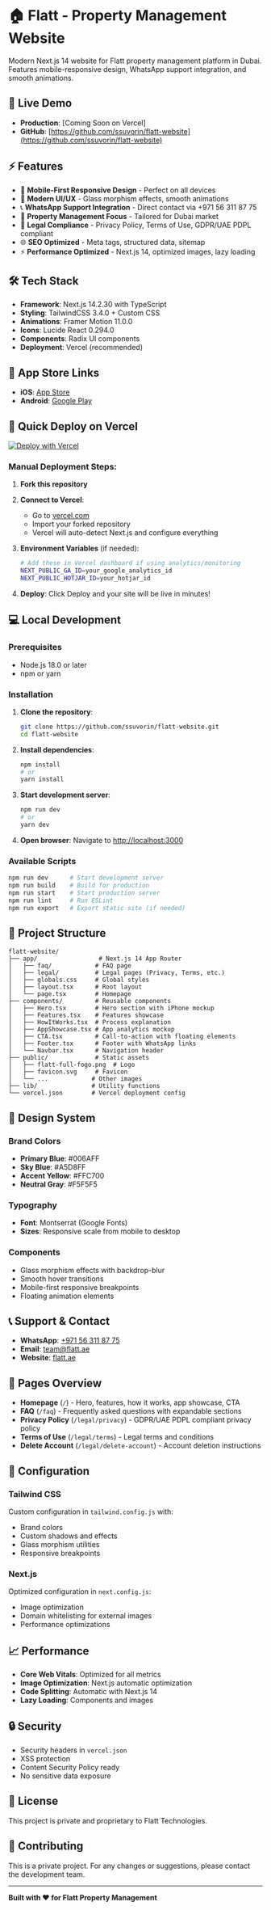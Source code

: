 # 🏠 Flatt - Property Management Website

Modern Next.js 14 website for Flatt property management platform in Dubai. Features mobile-responsive design, WhatsApp support integration, and smooth animations.

## 🚀 Live Demo

- **Production**: [Coming Soon on Vercel]
- **GitHub**: [https://github.com/ssuvorin/flatt-website](https://github.com/ssuvorin/flatt-website)

## ⚡ Features

- 📱 **Mobile-First Responsive Design** - Perfect on all devices
- 🎨 **Modern UI/UX** - Glass morphism effects, smooth animations
- 📞 **WhatsApp Support Integration** - Direct contact via +971 56 311 87 75
- 🏢 **Property Management Focus** - Tailored for Dubai market
- 📄 **Legal Compliance** - Privacy Policy, Terms of Use, GDPR/UAE PDPL compliant
- 🌐 **SEO Optimized** - Meta tags, structured data, sitemap
- ⚡ **Performance Optimized** - Next.js 14, optimized images, lazy loading

## 🛠 Tech Stack

- **Framework**: Next.js 14.2.30 with TypeScript
- **Styling**: TailwindCSS 3.4.0 + Custom CSS
- **Animations**: Framer Motion 11.0.0
- **Icons**: Lucide React 0.294.0
- **Components**: Radix UI components
- **Deployment**: Vercel (recommended)

## 📱 App Store Links

- **iOS**: [App Store](https://apps.apple.com/us/app/flatt-ae/id6742777441)
- **Android**: [Google Play](https://play.google.com/store/apps/details?id=com.flattllcfz.app)

## 🚀 Quick Deploy on Vercel

[![Deploy with Vercel](https://vercel.com/button)](https://vercel.com/new/clone?repository-url=https://github.com/ssuvorin/flatt-website)

### Manual Deployment Steps:

1. **Fork this repository**
2. **Connect to Vercel**:
   - Go to [vercel.com](https://vercel.com)
   - Import your forked repository
   - Vercel will auto-detect Next.js and configure everything

3. **Environment Variables** (if needed):
   ```bash
   # Add these in Vercel dashboard if using analytics/monitoring
   NEXT_PUBLIC_GA_ID=your_google_analytics_id
   NEXT_PUBLIC_HOTJAR_ID=your_hotjar_id
   ```

4. **Deploy**: Click Deploy and your site will be live in minutes!

## 💻 Local Development

### Prerequisites
- Node.js 18.0 or later
- npm or yarn

### Installation

1. **Clone the repository**:
   ```bash
   git clone https://github.com/ssuvorin/flatt-website.git
   cd flatt-website
   ```

2. **Install dependencies**:
   ```bash
   npm install
   # or
   yarn install
   ```

3. **Start development server**:
   ```bash
   npm run dev
   # or
   yarn dev
   ```

4. **Open browser**: Navigate to [http://localhost:3000](http://localhost:3000)

### Available Scripts

```bash
npm run dev      # Start development server
npm run build    # Build for production
npm run start    # Start production server
npm run lint     # Run ESLint
npm run export   # Export static site (if needed)
```

## 📁 Project Structure

```
flatt-website/
├── app/                 # Next.js 14 App Router
│   ├── faq/            # FAQ page
│   ├── legal/          # Legal pages (Privacy, Terms, etc.)
│   ├── globals.css     # Global styles
│   ├── layout.tsx      # Root layout
│   └── page.tsx        # Homepage
├── components/         # Reusable components
│   ├── Hero.tsx        # Hero section with iPhone mockup
│   ├── Features.tsx    # Features showcase
│   ├── HowItWorks.tsx  # Process explanation
│   ├── AppShowcase.tsx # App analytics mockup
│   ├── CTA.tsx         # Call-to-action with floating elements
│   ├── Footer.tsx      # Footer with WhatsApp links
│   └── Navbar.tsx      # Navigation header
├── public/             # Static assets
│   ├── flatt-full-fogo.png  # Logo
│   ├── favicon.svg     # Favicon
│   └── ...            # Other images
├── lib/               # Utility functions
└── vercel.json        # Vercel deployment config
```

## 🎨 Design System

### Brand Colors
- **Primary Blue**: #006AFF
- **Sky Blue**: #A5D8FF  
- **Accent Yellow**: #FFC700
- **Neutral Gray**: #F5F5F5

### Typography
- **Font**: Montserrat (Google Fonts)
- **Sizes**: Responsive scale from mobile to desktop

### Components
- Glass morphism effects with backdrop-blur
- Smooth hover transitions
- Mobile-first responsive breakpoints
- Floating animation elements

## 📞 Support & Contact

- **WhatsApp**: [+971 56 311 87 75](https://wa.me/971563118775)
- **Email**: team@flatt.ae
- **Website**: [flatt.ae](https://flatt.ae)

## 📄 Pages Overview

- **Homepage** (`/`) - Hero, features, how it works, app showcase, CTA
- **FAQ** (`/faq`) - Frequently asked questions with expandable sections
- **Privacy Policy** (`/legal/privacy`) - GDPR/UAE PDPL compliant privacy policy
- **Terms of Use** (`/legal/terms`) - Legal terms and conditions
- **Delete Account** (`/legal/delete-account`) - Account deletion instructions

## 🔧 Configuration

### Tailwind CSS
Custom configuration in `tailwind.config.js` with:
- Brand colors
- Custom shadows and effects
- Glass morphism utilities
- Responsive breakpoints

### Next.js
Optimized configuration in `next.config.js`:
- Image optimization
- Domain whitelisting for external images
- Performance optimizations

## 📈 Performance

- **Core Web Vitals**: Optimized for all metrics
- **Image Optimization**: Next.js automatic optimization
- **Code Splitting**: Automatic with Next.js 14
- **Lazy Loading**: Components and images

## 🔒 Security

- Security headers in `vercel.json`
- XSS protection
- Content Security Policy ready
- No sensitive data exposure

## 📝 License

This project is private and proprietary to Flatt Technologies.

## 🤝 Contributing

This is a private project. For any changes or suggestions, please contact the development team.

---

**Built with ❤️ for Flatt Property Management** 